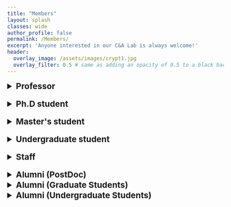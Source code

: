 ```yaml
---
title: "Members"
layout: splash
classes: wide
author_profile: false
permalink: /Members/
excerpt: 'Anyone interested in our C&A Lab is always welcome!'
header:
  overlay_image: /assets/images/crypt1.jpg
  overlay_filter: 0.5 # same as adding an opacity of 0.5 to a black background
---
```




<details>
    <summary style="font-size:1.2rem; font-weight:bold;">
        Professor
    </summary>
    <ul type="square">
        <li><p style="text-align:left;"><A href="https://sites.google.com/site/jhsbhs/"><b sytle="font-size:120%;">Jae Hong Seo</b></A>
            <br>
            <img src="{{ site.url }}{{ site.baseurl }}/assets/images/jaehong.jpg" alt="" height="160" width="120">
            </p>
            <u>Education</u>
            <br>
            Seoul National University
            <br>
            <i><p style="text-align:left;">Ph.D in Mathematics<span style="float:right;">Feb 2011</span></p></i>                
            Korea University
            <br>
            <i><p style="text-align:left;">BS in Mathematics<span style="float:right;">Feb 2004</span></p></i>
            <u>Research Interests</u>
            <br>
            Cryptography, Computational Number Theory, Information Security (Recently, very interested in crypto primitives for secure blockchains and/or deep learning such as zero-knowledge proofs and bio authentication)
        </li>
    </ul>
</details>

<br>

<details>
    <summary style="font-size:1.2rem; font-weight:bold;">
        Ph.D student
    </summary>
    <ul type="square">        
        <br>
        <li><p style="text-align:left;"><A href="https://sunpill.github.io"><b sytle="font-size:120%;">Sunpill Kim</b></A>
        <br>
        <img src="{{ site.url }}{{ site.baseurl }}/assets/images/Sunpill1.jpg" alt="" height="160" width="120">
        </p>
        <u>Education</u>
        <br>
        Hanyang University
        <br>
        <i><p style="text-align:left;">MS & Ph.D INTEGRATED COURSE in Mathematics<span style="float:right;">Mar 2020 - present</span><br>
            <span style="text-align:left;">BS in Mathematics</span><span style="float:right;"> Mar 2015 - Feb 2020</span></p></i>
        <u>Research Interests</u>
        <br>
        Deep Learning-Based Biometric(Face, Speaker), Zero-Knowledge Proofs & Verifiable Computing 
    </li>   
    <br>
        <li><p style="text-align:left;"><A href="https://hyeonbumlee.github.io"><b sytle="font-size:120%;">Hyeonbum Lee</b></A>
        <br>
        <img src="{{ site.url }}{{ site.baseurl }}/assets/images/Hyeonbum.jpg" alt="" height="160" width="120">
        </p>
        <u>Education</u>
        <br>
        Hanyang University
        <br>
        <i><p style="text-align:left;">MS & Ph.D INTEGRATED COURSE in Mathematics<span style="float:right;">Mar 2020 - present</span><br>
            <span style="text-align:left;">BS in Mathematics</span><span style="float:right;"> Mar 2014 - Feb 2018</span></p></i>
        <u>Research Interests</u>
        <br>
        Cryptography(Zero-Knowledge Proofs)
        </li>
    </ul>
</details>

<br>

<details>
    <summary style="font-size:1.2rem; font-weight:bold;">
        Master's student
    </summary>
    <ul type="square">
        <li><p style="text-align:left;"><b sytle="font-size:120%;">Gwangwoon Lee</b>
        <br>
        <img src="{{ site.url }}{{ site.baseurl }}/assets/images/lgw.jpg" alt="" height="160" width="120">
        </p>
        <u>Education</u>
        <br>
        Hanyang University
        <br>
        <i><p style="text-align:left;">MS in Mathematics<span style="float:right;">Mar 2021 - present</span><br>
            </p></i>
        CATHOLIC KWANDONG UNIVERSITY
        <br>
        <i><p style="text-align:left;">BS in Mathematics Education<span style="float:right;"> Mar 2014 - Feb 2021</span></p></i>
        <u>Research Interests</u>
        <br>
        Blockchain, Cryptography
    </li>
    <br>
        <li><p style="text-align:left;"><b sytle="font-size:120%;">Kyuhwan Lee</b>
        <br>
        <img src="{{ site.url }}{{ site.baseurl }}/assets/images/Kyuhwan.jpg" alt="" height="160" width="120">
        </p>
        <u>Education</u>
        <br>
        Hanyang University
        <br>
        <i><p style="text-align:left;">MS in Information Security<span style="float:right;">Mar 2022 - present</span><br>
            <span style="text-align:left;">BS in Mathematics</span><span style="float:right;">Mar 2015 - Feb 2022</span></p></i>
        <u>Research Interests</u>
        <br>
        Lattice-based cryptography, Zero-Knowledge Proof
    </li>
    <br>
        <li><p style="text-align:left;"><b sytle="font-size:120%;">Bora Jeong</b>
        <br>
        <img src="{{ site.url }}{{ site.baseurl }}/assets/images/Bora.jpg" alt="" height="160" width="120">
        </p>
        <u>Education</u>
        <br>
        Hanyang University
        <br>
        <i><p style="text-align:left;">MS & Ph.D INTEGRATED COURSE in Mathematics<span style="float:right;">Sep 2022 - present</span><br>
            <span style="text-align:left;">BS in Mathematics</span><span style="float:right;"> Mar 2015 - Aug 2022</span></p></i>
        <u>Research Interests</u>
        <br>
        Deep Learning Algorithm
        </li>
    </ul>
</details>

<br>

<details>
    <summary style="font-size:1.2rem; font-weight:bold;">
        Undergraduate student
    </summary>
    <ul type="square">
        <li><p style="text-align:left;"><b sytle="font-size:120%;">Chanwoo Hwang</b>
        <br>
        <img src="{{ site.url }}{{ site.baseurl }}/assets/images/Chanwoo.jpg" alt="" height="160" width="120">
        </p>
        <u>Education</u>
        <br>
        Hanyang University
        <br>
        <i><p style="text-align:left;">BS in Mathematics<span style="float:right;">Mar 2017 - present</span><br>
            <span style="text-align:left;">BS in Computer Science</span><span style="float:right;">Sep 2019 - present</span></p></i>  
        <u>Research Interests</u>
        <br>
        Deep Learning Algorithm, Computer Vision
    </li>
    <br>
        <li><p style="text-align:left;"><b sytle="font-size:120%;">Dongsu Kim</b>
        <br>
        <img src="{{ site.url }}{{ site.baseurl }}/assets/images/Dongsu.jpg" alt="" height="160" width="120">
        </p>
        <u>Education</u>
        <br>
        Hanyang University
        <br>
        <i><p style="text-align:left;">BS in Mathematics<span style="float:right;">Mar 2017 - present</span></p></i>
        <u>Research Interests</u>
        <br>
        Deep Learning Algorithm, Computer Vision
    </li>    
    <br>
        <li><p style="text-align:left;"><b sytle="font-size:120%;">Seunghun Paik</b>
        <br>
        <img src="{{ site.url }}{{ site.baseurl }}/assets/images/Seunghun.jpg" alt="" height="160" width="120">
        </p>
        <u>Education</u>
        <br>
        Hanyang University
        <br>
        <i><p style="text-align:left;">BS in Mathematics<span style="float:right;">Mar 2018 - present</span></p></i>
        <u>Research Interests</u>
        <br>
        Privacy Preserving Machine Learning
    </li>
    <br>
        <li><p style="text-align:left;"><b sytle="font-size:120%;">Minsu Kim</b>
        <br>
        <img src="{{ site.url }}{{ site.baseurl }}/assets/images/minsu.jpg" alt="" height="160" width="120">
        </p>
        <u>Education</u>
        <br>
        Hanyang University
        <br>
        <i><p style="text-align:left;">BS in Mathematics<span style="float:right;">Mar 2018 - present</span></p></i>
        <u>Research Interests</u>
        <br>
        Error Correcting Code
    </li>
    <br>
        <li><p style="text-align:left;"><b sytle="font-size:120%;">Seongae Baek</b>
        <br>
        <img src="{{ site.url }}{{ site.baseurl }}/assets/images/Seongae.jpg" alt="" height="160" width="120">
        </p>
        <u>Education</u>
        <br>
        Hanyang University
        <br>
        <i><p style="text-align:left;">BS in Mathematics<span style="float:right;">Mar 2019 - present</span></p></i>
        <u>Research Interests</u>
        <br>
        Error Correcting Code
    </li>    
    <br>
        <li><p style="text-align:left;"><b sytle="font-size:120%;">Sangyoon Shin</b>
        <br>
        <img src="{{ site.url }}{{ site.baseurl }}/assets/images/sangyoon.jpg" alt="" height="160" width="120">
        </p>
        <u>Education</u>
        <br>
        Hanyang University
        <br>
        <i><p style="text-align:left;">BS in Computer Science<span style="float:right;">Mar 2018 - present</span><br>
            <span style="text-align:left;">BS in Mathematics</span><span style="float:right;">Sep 2018 - present</span></p></i>
        <u>Research Interests</u>
        <br>
        Deep Learning Algorithm
    </li>
    <br>
        <li><p style="text-align:left;"><b sytle="font-size:120%;">Hyunjung Son</b>
        <br>
        <img src="{{ site.url }}{{ site.baseurl }}/assets/images/hyunjung.jpg" alt="" height="160" width="120">
        </p>
        <u>Education</u>
        <br>
        Sookmyung Women's University
        <br>
        <i><p style="text-align:left;">BS in Mathematics<span style="float:right;">Mar 2019 - present</span></p></i>
        <u>Research Interests</u>
        <br>
        Cryptography
    </li>
    <br>
        <li><p style="text-align:left;"><b sytle="font-size:120%;">Yunjeong Heo</b>
        <br>
        <img src="{{ site.url }}{{ site.baseurl }}/assets/images/yunjeong.jpg" alt="" height="160" width="120">
        </p>
        <u>Education</u>
        <br>
        Hanyang University
        <br>
        <i><p style="text-align:left;">BS in Mathematics<span style="float:right;">Mar 2020 - present</span></p></i>
        <u>Research Interests</u>
        <br>
        Deep Learning Algorithm
    </li>
    </ul>
</details>

<br>

<details>  
    <summary style="font-size:1.2rem; font-weight:bold;">
        Staff
    </summary>
    <ul type="square">
        <li><p style="text-align:left;"><b sytle="font-size:120%;">Bomin Kwon</b>
        <br>
        <img src="{{ site.url }}{{ site.baseurl }}/assets/images/kbm.jpg" alt="" height="160" width="120">
        </p>
    </li>
        <li><p style="text-align:left;"><b sytle="font-size:120%;">Jiyeong Min</b>
        <br>
        <img src="{{ site.url }}{{ site.baseurl }}/assets/images/jiyeong.png" alt="" height="160" width="120">
        </p>
    </li>
    </ul>
</details>

<br>

<details>
    <summary style="font-size:1.2rem; font-weight:bold;">
        Alumni (PostDoc)
    </summary>
    <ul type="square">
        <li><p style="text-align:left;"><b sytle="font-size:120%;">Heewon Chung (Desilo)</b><span style="float:right;"> <i>Dec 2021</i></span></p>
    </li>
    </ul>
</details>

<details>
    <summary style="font-size:1.2rem; font-weight:bold;">
        Alumni (Graduate Students)
    </summary>
    <ul type="square">
        <li><p style="text-align:left;"><b sytle="font-size:120%;">Hwamin Yoo</b><span style="float:right;"> <i>Feb 2017</i></span></p>
    </li>
        <li><p style="text-align:left;"><b sytle="font-size:120%;">Changjin Kim (Onther)</b><span style="float:right;"> <i>Feb 2017</i></span></p>
    </li>
        <li><p style="text-align:left;"><b sytle="font-size:120%;">Gyumin Lim (KAIST Cyber Security Research Center)</b><span style="float:right;"> <i>Feb 2021</i></span></p>
    </li>
    </ul>
</details>

<details>
    <summary style="font-size:1.2rem; font-weight:bold;">
        Alumni (Undergraduate Students)
    </summary>
    <ul type="square">
        <li><p style="text-align:left;"><b sytle="font-size:120%;">Sunpill Kim</b><span style="float:right;"> <i></i></span></p>
    </li>
        <li><p style="text-align:left;"><b sytle="font-size:120%;">Dongyoung Kim</b><span style="float:right;"> <i></i></span></p>
    </li>
        <li><p style="text-align:left;"><b sytle="font-size:120%;">Jaeyong Ahn</b><span style="float:right;"> <i></i></span></p>
    </li>
        <li><p style="text-align:left;"><b sytle="font-size:120%;">Jungmin Kim</b><span style="float:right;"> <i></i></span></p>
    </li>
        <li><p style="text-align:left;"><b sytle="font-size:120%;">SuRyun Ji</b><span style="float:right;"> <i></i></span></p>
    </li>
        <li><p style="text-align:left;"><b sytle="font-size:120%;"><A href="https://github.com/imeunu">Eunwoo Im </A><A href="https://sites.google.com/site/lliger9/?pli=1">(Visual Intelligence Lab @Hanyang University)</A></b><span style="float:right;"> <i></i></span></p>
    </li>
        <li><p style="text-align:left;"><b sytle="font-size:120%;">Taesam Kim (Hyundai Mobis)</b><span style="float:right;"> <i></i></span></p>
    </li>
        <li><p style="text-align:left;"><b sytle="font-size:120%;">Bora Jeong</b><span style="float:right;"> <i></i></span></p>
    </li>
    </ul>
</details>
